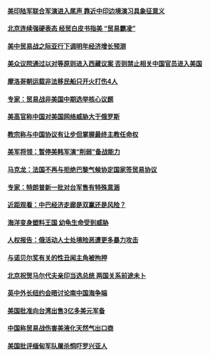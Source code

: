 #### [美印陆军联合军演进入尾声 靠近中印边境演习具象征意义](../pages/z__yoerrvp/4587696.md) 

#### [北京连续强硬表态 经贸白皮书指美 “贸易霸凌”](../pages/z__yoerrvp/4587690.md) 

#### [美中贸易战之际亚行下调明年经济增长预测](../pages/z__yoerrvp/4587671.md) 

#### [美众议院通过以对等原则进入西藏议案 否则禁止相关中国官员进入美国](../pages/z__yoerrvp/4587664.md) 

#### [摩洛哥朝运载非法移民船只开火打伤4人](../pages/z__yoerrvp/4587660.md) 

#### [专家：贸易战非美国中期选举核心议题](../pages/z__yoerrvp/4587633.md) 

#### [美高官称中国对美国网络威胁大于俄罗斯](../pages/z__yoerrvp/4587620.md) 

#### [教宗称与中国协议有让步但掌握最终主教任命权](../pages/z__yoerrvp/4587597.md) 

#### [美军将领：暂停美韩军演“削弱”备战能力](../pages/z__yoerrvp/4587578.md) 

#### [马克龙：法国不再与拒绝巴黎气候协定国家签贸易协议](../pages/z__yoerrvp/4587108.md) 

#### [专家：特朗普新一批对台军售有特殊意涵](../pages/z__yoerrvp/4587098.md) 

#### [近距观看：中巴经济走廊是双赢还是风险？](../pages/z__yoerrvp/4587079.md) 

#### [海洋变身塑料王国 幼龟生命受到威胁](../pages/z__yoerrvp/4586615.md) 

#### [人权报告：俄活动人士处境险恶遭更多暴力攻击](../pages/z__yoerrvp/4586407.md) 

#### [与诺贝尔奖有关的性丑闻主角被拘押](../pages/z__yoerrvp/4586121.md) 

#### [北京祝贺马尔代夫亲印当选总统  两国关系前途未卜](../pages/z__yoerrvp/4586114.md) 

#### [英中外长纽约会晤讨论南中国海争端](../pages/z__yoerrvp/4586051.md) 

#### [美国批准向台湾出售3亿多美元军备](../pages/z__yoerrvp/4586019.md) 

#### [中国称贸易战伤害美液化天然气出口商](../pages/z__yoerrvp/4585977.md) 

#### [美国批评缅甸军队屠杀恫吓罗兴亚人](../pages/z__yoerrvp/4585914.md) 

